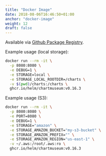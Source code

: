 ```yaml
---
title: "Docker Image"
date: 2018-08-06T16:46:50+01:00
anchor: "docker-image"
weight: 12
draft: false
---
```


Available via [Github Package Registry](https://github.com/helm/chartmuseum/pkgs/container/chartmuseum).

Example usage (local storage):
```bash
docker run --rm -it \
  -p 8080:8080 \
  -e DEBUG=1 \
  -e STORAGE=local \
  -e STORAGE_LOCAL_ROOTDIR=/charts \
  -v $(pwd)/charts:/charts \
  ghcr.io/helm/chartmuseum:v0.16.3
```

Example usage (S3):
```bash
docker run --rm -it \
  -p 8080:8080 \
  -e PORT=8080 \
  -e DEBUG=1 \
  -e STORAGE="amazon" \
  -e STORAGE_AMAZON_BUCKET="my-s3-bucket" \
  -e STORAGE_AMAZON_PREFIX="" \
  -e STORAGE_AMAZON_REGION="us-east-1" \
  -v ~/.aws:/root/.aws:ro \
  ghcr.io/helm/chartmuseum:v0.16.3
```
